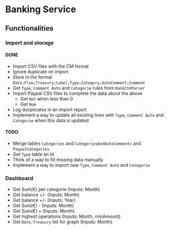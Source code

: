 # Banking Service

## Functionalities

### Import and storage

#### DONE

- Import CSV files with the CM format
- Ignore duplicate on import
- Store in the format `Date;Flow;Treasury;Label;Type;Category;AutoComment;Comment`
- Get `Type`, `Comment Auto` and `Categorie` rules from `BankCSVParser`
- Import Paypal CSV files to complete the data about the above
	- Get `Net` when less than 0
	- Get `Nom`
- Log ducplicates in an import report
- Implement a way to update all existing lines with `Type`, `Comment Auto` and `Categorie` when this data is updated

#### TODO

- Merge tables `Categories` and `CategoriesAndAutoComments` and `PaypalCategories`
- Get `Type` table an Id
- Think of a way to fill missing data manually
- Implement a way to import new `Type`, `Comment Auto` and `Categorie`

### Dashboard

- Get Sum(€) per categorie (Inputs: Month)
- Get balance +/- (Inputs: Month)
- Get balance +/- (Inputs: Year)
- Get Sum(€) - (Inputs: Month)
- Get Sum(€) + (Inputs: Month)
- Get highest operations (Inputs: Month, minAmount)
- Get `Date,Treasury` list for graph (Inputs: Month)